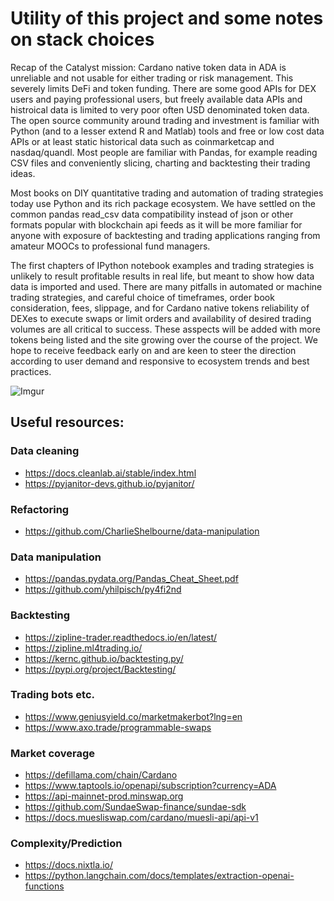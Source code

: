 # Utility of this project and some notes on stack choices

Recap of the Catalyst mission: Cardano native token data in ADA is unreliable and not usable for either trading or risk management. This severely limits DeFi and token funding. There are some good APIs for DEX users and paying professional users, but freely available data APIs and histroical data is limited to very poor often USD denominated token data. The open source community around trading and investment is familiar with Python (and to a lesser extend R and Matlab) tools and free or low cost data APIs or at least static historical data such as coinmarketcap and nasdaq/quandl. Most people are familiar with Pandas, for example reading CSV files and conveniently slicing, charting and backtesting their trading ideas.

Most books on DIY quantitative trading and automation of trading strategies today use Python and its rich package ecosystem. We have settled on the common pandas read_csv data compatibility instead of json or other formats popular with blockchain api feeds as it will be more familiar for anyone with exposure of backtesting and trading applications ranging from amateur MOOCs to professional fund managers.

The first chapters of IPython notebook examples and trading strategies is unlikely to result profitable results in real life, but meant to show how data data is imported and used. There are many pitfalls in automated or machine trading strategies, and careful choice of timeframes, order book consideration, fees, slippage, and for Cardano native tokens reliability of DEXes to execute swaps or limit orders and availability of desired trading volumes are all critical to success. These asspects will be added with more tokens being listed and the site growing over the course of the project. We hope to receive feedback early on and are keen to steer the direction according to user demand and responsive to ecosystem trends and best practices.

![Imgur](https://i.imgur.com/Jy0djnR.jpeg)

## Useful resources:
### Data cleaning
* https://docs.cleanlab.ai/stable/index.html
* https://pyjanitor-devs.github.io/pyjanitor/ 
### Refactoring
* https://github.com/CharlieShelbourne/data-manipulation
### Data manipulation
* https://pandas.pydata.org/Pandas_Cheat_Sheet.pdf
* https://github.com/yhilpisch/py4fi2nd
### Backtesting
* https://zipline-trader.readthedocs.io/en/latest/
* https://zipline.ml4trading.io/
* https://kernc.github.io/backtesting.py/
* https://pypi.org/project/Backtesting/
### Trading bots etc.
* https://www.geniusyield.co/marketmakerbot?lng=en
* https://www.axo.trade/programmable-swaps
### Market coverage
* https://defillama.com/chain/Cardano
* https://www.taptools.io/openapi/subscription?currency=ADA
* https://api-mainnet-prod.minswap.org
* https://github.com/SundaeSwap-finance/sundae-sdk
* https://docs.muesliswap.com/cardano/muesli-api/api-v1
### Complexity/Prediction
* https://docs.nixtla.io/
* https://python.langchain.com/docs/templates/extraction-openai-functions
